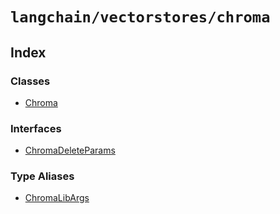 `langchain/vectorstores/chroma`
===============================

Index[​](#index "Direct link to Index")
---------------------------------------

### Classes[​](#classes "Direct link to Classes")

*   [Chroma](/docs/api/vectorstores_chroma/classes/Chroma)

### Interfaces[​](#interfaces "Direct link to Interfaces")

*   [ChromaDeleteParams](/docs/api/vectorstores_chroma/interfaces/ChromaDeleteParams)

### Type Aliases[​](#type-aliases "Direct link to Type Aliases")

*   [ChromaLibArgs](/docs/api/vectorstores_chroma/types/ChromaLibArgs)